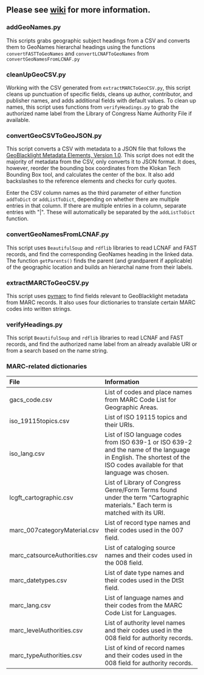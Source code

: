 ## Please see [wiki](https://github.com/mjanowiecki/geoportal/wiki) for more information.

### addGeoNames.py

This scripts grabs geographic subject headings from a CSV and converts them to GeoNames hierarchal headings using the functions `convertFASTToGeoNames` and `convertLCNAFToGeoNames` from `convertGeoNamesFromLCNAF.py`

### cleanUpGeoCSV.py

Working with the CSV generated from `extractMARCToGeoCSV.py`, this script cleans up punctuation of specific fields, cleans up author, contributor, and publisher names, and adds additional fields with default values. To clean up names, this script uses functions from `verifyHeadings.py` to grab the authorized name label from the Library of Congress Name Authority File if available.

### convertGeoCSVToGeoJSON.py

This script converts a CSV with metadata to a JSON file that follows the [GeoBlacklight Metadata Elements, Version 1.0](https://github.com/geoblacklight/geoblacklight/wiki/GeoBlacklight-1.0-Metadata-Elements). This script does not edit the majority of metadata from the CSV, only converts it to JSON format. It does, however, reorder the bounding box coordinates from the Klokan Tech Bounding Box tool, and calculates the center of the box. It also add backslashes to the reference elements and checks for curly quotes.  

Enter the CSV column names as the third parameter of either function `addToDict` or `addListToDict`, depending on whether there are multiple entries in that column. If there are multiple entries in a column, separate entries with "|". These will automatically be separated by the `addListToDict` function.

### convertGeoNamesFromLCNAF.py

This script uses `BeautifulSoup` and `rdflib` libraries to read LCNAF and FAST records, and find the corresponding GeoNames heading in the linked data. The function `getParents()` finds the parent (and grandparent if applicable) of the geographic location and builds an hierarchal name from their labels.

### extractMARCToGeoCSV.py

This script uses [pymarc](https://pypi.org/project/pymarc/) to find fields relevant to GeoBlacklight metadata from MARC records. It also uses four dictionaries to translate certain MARC codes into written strings.

### verifyHeadings.py

This script `BeautifulSoup` and `rdflib` libraries to read LCNAF and FAST records, and find the authorized name label from an already available URI or from a search based on the name string.

### MARC-related dictionaries

|File                   | Information                                                             |
|:-----------------------|:-------------------------------------------------------------------------|
|gacs_code.csv          | List of codes and place names from MARC Code List for Geographic Areas.
|iso_19115topics.csv    | List of ISO 19115 topics and their URIs.                                
|iso_lang.csv           | List of ISO language codes from ISO 639-1 or ISO 639-2 and the name of the language in English. The shortest of the ISO codes available for that language was chosen.
|lcgft_cartographic.csv | List of Library of Congress Genre/Form Terms found under the term "Cartographic materials." Each term is matched with its URI.
|marc_007categoryMaterial.csv| List of record type names and their codes used in the 007 field.
|marc_catsourceAuthorities.csv| List of cataloging source names and their codes used in the 008 field.
|marc_datetypes.csv     | List of date type names and their codes used in the DtSt field.
|marc_lang.csv          | List of language names and their codes from the MARC Code List for Languages.
|marc_levelAuthorities.csv| List of authority level names and their codes used in the 008 field for authority records.
|marc_typeAuthorities.csv| List of kind of record names and their codes used in the 008 field for authority records.

